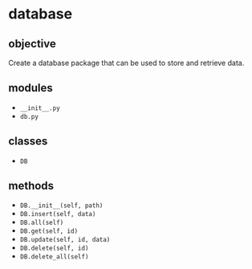 # database

## objective

Create a database package that can be used to store and retrieve data.

## modules

- `__init__.py`
- `db.py`

## classes

- `DB`

## methods

- `DB.__init__(self, path)`
- `DB.insert(self, data)`
- `DB.all(self)`
- `DB.get(self, id)`
- `DB.update(self, id, data)`
- `DB.delete(self, id)`
- `DB.delete_all(self)`
